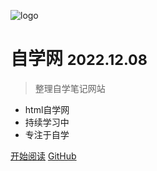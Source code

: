 <!-- _coverpage.md -->

![logo](https://i.328888.xyz/2022/12/08/fcViQ.th.png)
# 自学网 <small>2022.12.08</small>

> 整理自学笔记网站

- html自学网
- 持续学习中
- 专注于自学

[开始阅读](#html)
[GitHub](https://github.com/HEW666/xuexi)
